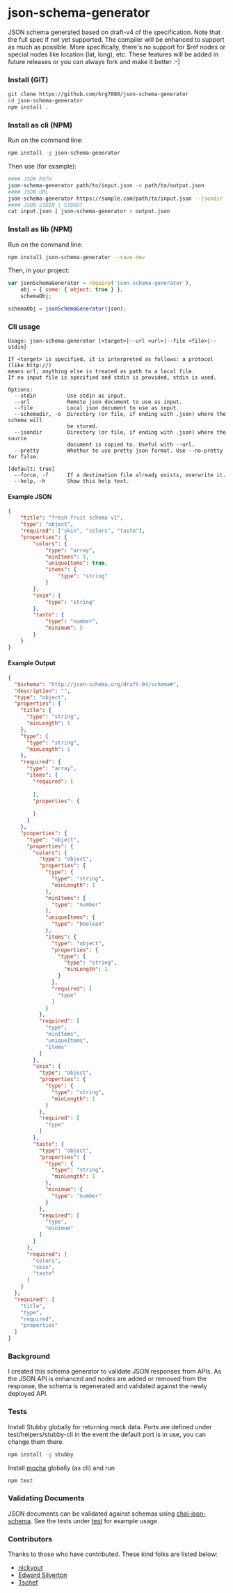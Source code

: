json-schema-generator
=====================

JSON schema generated based on draft-v4 of the specification. Note that the full spec if not yet supported. The compiler will be enhanced to support as much as possible. More specifically, there's no support for $ref nodes or special nodes like location (lat, long), etc. These features will be added in future releases or you can always fork and make it better :-)


### Install (GIT)
```bash
git clone https://github.com/krg7880/json-schema-generator
cd json-schema-generator
npm install .
```

### Install as cli (NPM)
Run on the command line:

```bash
npm install -g json-schema-generator
```

Then use (for example):

```bash
#### JSON PATH
json-schema-generator path/to/input.json -o path/to/output.json
#### JSON URL
json-schema-generator https://sample.com/path/to/input.json --jsondir ./source/backup -o ./path/to/dir/
#### JSON STDIN | STDOUT
cat input.json | json-schema-generator > output.json
```

### Install as lib (NPM)
Run on the command line:

```bash
npm install json-schema-generator --save-dev
```

Then, in your project:

```javascript
var jsonSchemaGenerator = require('json-schema-generator'),
    obj = { some: { object: true } },
    schemaObj;

schemaObj = jsonSchemaGenerator(json);
```

### Cli usage
```
Usage: json-schema-generator [<target>|--url <url>|--file <file>|--stdin]

If <target> is specified, it is interpreted as follows: a protocol (like http://) 
means url; anything else is treated as path to a local file. 
If no input file is specified and stdin is provided, stdin is used.

Options:
  --stdin          Use stdin as input.                                              
  --url            Remote json document to use as input.                            
  --file           Local json document to use as input.                             
  --schemadir, -o  Directory (or file, if ending with .json) where the schema will
                   be stored.                                                       
  --jsondir        Directory (or file, if ending with .json) where the source
                   document is copied to. Useful with --url.                        
  --pretty         Whether to use pretty json format. Use --no-pretty for false.
                                                                     [default: true]
  --force, -f      If a destination file already exists, overwrite it.              
  --help, -h       Show this help text.                                             

```

#### Example JSON
```json
{
    "title": "fresh fruit schema v1",
    "type": "object",
    "required": ["skin", "colors", "taste"],
    "properties": {
        "colors": {
            "type": "array",
            "minItems": 1,
            "uniqueItems": true,
            "items": {
                "type": "string"
            }
        },
        "skin": {
            "type": "string"
        },
        "taste": {
            "type": "number",
            "minimum": 5
        }
    }
}
```


#### Example Output
```json
{
  "$schema": "http://json-schema.org/draft-04/schema#",
  "description": "",
  "type": "object",
  "properties": {
    "title": {
      "type": "string",
      "minLength": 1
    },
    "type": {
      "type": "string",
      "minLength": 1
    },
    "required": {
      "type": "array",
      "items": {
        "required": [
          
        ],
        "properties": {
          
        }
      }
    },
    "properties": {
      "type": "object",
      "properties": {
        "colors": {
          "type": "object",
          "properties": {
            "type": {
              "type": "string",
              "minLength": 1
            },
            "minItems": {
              "type": "number"
            },
            "uniqueItems": {
              "type": "boolean"
            },
            "items": {
              "type": "object",
              "properties": {
                "type": {
                  "type": "string",
                  "minLength": 1
                }
              },
              "required": [
                "type"
              ]
            }
          },
          "required": [
            "type",
            "minItems",
            "uniqueItems",
            "items"
          ]
        },
        "skin": {
          "type": "object",
          "properties": {
            "type": {
              "type": "string",
              "minLength": 1
            }
          },
          "required": [
            "type"
          ]
        },
        "taste": {
          "type": "object",
          "properties": {
            "type": {
              "type": "string",
              "minLength": 1
            },
            "minimum": {
              "type": "number"
            }
          },
          "required": [
            "type",
            "minimum"
          ]
        }
      },
      "required": [
        "colors",
        "skin",
        "taste"
      ]
    }
  },
  "required": [
    "title",
    "type",
    "required",
    "properties"
  ]
}
```

### Background
I created this schema generator to validate JSON responses from APIs. As the JSON API is enhanced and nodes are added or removed from the response, the schema is regenerated and validated against the newly deployed API.

### Tests
Install Stubby globally for returning mock data. Ports are defined under test/helpers/stubby-cli in the event the default port is in use, you can change them there.

```bash
npm install -g stubby
```

Install [mocha](https://github.com/mochajs/mocha) globally (as cli) and run 

```bash
npm test
```

### Validating Documents
JSON documents can be validated against schemas using [chai-json-schema](http://chaijs.com/plugins/chai-json-schema). See the tests under [test](https://github.com/krg7880/json-schema-generator/tree/master/test) for example usage.

### Contributors
Thanks to those who have contributed. These kind folks are listed below:

* [nickyout](https://github.com/nickyout)
* [Edward Silverton](https://github.com/edsilv)
* [Tschef](https://github.com/Tschef)


